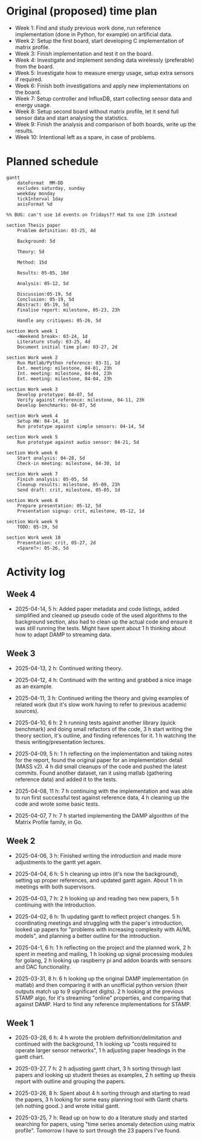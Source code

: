 
# Original (proposed) time plan

- Week 1: Find and study previous work done, run reference implementation (done in Python, for example) on artificial data.
- Week 2: Setup the first board, start developing C implementation of matrix profile.
- Week 3: Finish implementation and test it on the board.
- Week 4: Investigate and implement sending data wirelessly (preferable) from the board.
- Week 5: Investigate how to measure energy usage, setup extra sensors if required.
- Week 6: Finish both investigations and apply new implementations on the board.
- Week 7: Setup controller and InfluxDB, start collecting sensor data and energy usage.
- Week 8: Setup second board without matrix profile, let it send full sensor data and start analysing the statistics.
- Week 9: Finish the analysis and comparison of both boards, write up the results.
- Week 10: Intentional left as a spare, in case of problems.


# Planned schedule

```mermaid
gantt
    dateFormat  MM-DD
    excludes saturday, sunday
    weekday monday
    tickInterval 1day
    axisFormat %d

%% BUG: can't use 1d events on fridays?? Had to use 23h instead

section Thesis paper
    Problem definition: 03-25, 4d

    Background: 5d

    Theory: 5d

    Method: 15d
    
    Results: 05-05, 10d

    Analysis: 05-12, 5d   

    Discussion:05-19, 5d
    Conclusion: 05-19, 5d
    Abstract: 05-19, 5d
    Finalise report: milestone, 05-23, 23h

    Handle any critiques: 05-26, 5d

section Work week 1
    <Weekend break>: 03-24, 1d
    Literature study: 03-25, 4d
    Document initial time plan: 03-27, 2d

section Work week 2
    Run Matlab/Python reference: 03-31, 1d
    Ext. meeting: milestone, 04-01, 23h
    Int. meeting: milestone, 04-04, 23h
    Ext. meeting: milestone, 04-04, 23h

section Work week 3
    Develop prototype: 04-07, 5d
    Verify against reference: milestone, 04-11, 23h
    Develop benchmarks: 04-07, 5d

section Work week 4
    Setup HW: 04-14, 1d
    Run prototype against simple sensors: 04-14, 5d

section Work week 5
    Run prototype against audio sensor: 04-21, 5d

section Work week 6
    Start analysis: 04-28, 5d
    Check-in meeting: milestone, 04-30, 1d

section Work week 7
    Finish analysis: 05-05, 5d
    Cleanup results: milestone, 05-09, 23h
    Send draft: crit, milestone, 05-05, 1d

section Work week 8
    Prepare presentation: 05-12, 5d
    Presentation signup: crit, milestone, 05-12, 1d

section Work week 9
    TODO: 05-19, 5d

section Work week 10
    Presentation: crit, 05-27, 2d
    <Spare?>: 05-26, 5d
```


# Activity log

## Week 4

- 2025-04-14, 5 h:
    Added paper metadata and code listings, added simplified and cleaned up
    pseudo code of the used algorithms to the background section,
    also had to clean up the actual code and ensure it was still running the tests.
    Might have spent about 1 h thinking about how to adapt DAMP to streaming data.

## Week 3

- 2025-04-13, 2 h:
    Continued writing theory.

- 2025-04-12, 4 h:
    Continued with the writing and grabbed a nice image as an example.

- 2025-04-11, 3 h:
    Continued writing the theory and giving examples of related work (but it's
    slow work having to refer to previous academic sources).

- 2025-04-10, 6 h:
    2 h running tests against another library (quick benchmark) and doing small
    refactors of the code,
    3 h start writing the theory section, it's outline, and finding references
    for it.
    1 h watching the thesis writing/presentation lectures.

- 2025-04-09, 5 h:
    1 h reflecting on the implementation and taking notes for the report,
    found the original paper for an implementation detail (MASS v2).
    4 h did small cleanups of the code and pushed the latest commits.
    Found another dataset, ran it using matlab (gathering reference data) and
    added it to the tests.

- 2025-04-08, 11 h:
    7 h continuing with the implementation and was able to run first successful
    test against reference data,
    4 h cleaning up the code and wrote some basic tests.

- 2025-04-07, 7 h:
    7 h started implementing the DAMP algorithm of the Matrix Profile family,
    in Go.

## Week 2

- 2025-04-06, 3 h:
    Finished writing the introduction and made more adjustments to the gantt yet
    again.

- 2025-04-04, 6 h:
    5 h cleaning up intro (it's now the background), setting up proper references,
    and updated gantt again.
    About 1 h in meetings with both supervisors.

- 2025-04-03, 7 h:
    2 h looking up and reading two new papers,
    5 h continuing with the introduction.

- 2025-04-02, 6 h:
    1h updating gantt to reflect project changes.
    5 h coordinating meetings and struggling with the paper's introduction,
    looked up papers for "problems with increasing complexity with AI/ML models",
    and planning a better outline for the introduction.
 
- 2025-04-1, 6 h:
    1 h reflecting on the project and the planned work,
    2 h spent in meeting and mailing,
    1 h looking up signal processing modules for golang,
    2 h looking up raspberry pi and addon boards with sensors and DAC
    functionality.
    
- 2025-03-31, 8 h:
    6 h looking up the original DAMP implementation (in matlab) and then
    comparing it with an unofficial python version (their outputs match up to 9
    significant digits).
    2 h looking at the previous STAMP algo, for it's streaming "online" properties,
    and comparing that against DAMP. Hard to find any reference implementations
    for STAMP.


## Week 1

- 2025-03-28, 6 h:
    4 h wrote the problem definition/delimitation and continued with the background,
    1 h looking up "costs required to operate larger sensor networks",
    1 h adjusting paper headings in the gantt chart.

- 2025-03-27, 7 h:
    2 h adjusting gantt chart,
    3 h sorting through last papers and looking up student theses as examples,
    2 h setting up thesis report with outline and grouping the papers.
 
- 2025-03-26, 8 h:
    Spent about 4 h sorting through and starting to read the papers,
    3 h looking for some easy planning tool with Gantt charts (eh nothing good..)
    and wrote initial gantt.
 
- 2025-03-25, 7 h:
    Read up on how to do a literature study and started searching for papers,
    using "time series anomaly detection using matrix profile".
    Tomorrow I have to sort through the 23 papers I've found.

